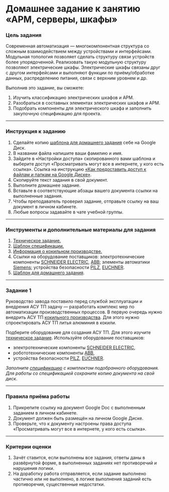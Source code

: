 # Домашнее задание к занятию «АРМ, серверы, шкафы»

### Цель задания

Современная автоматизация — многокомпонентная структура со сложным взаимодействием между устройствами и интерфейсами. Модульная топология позволяет сделать структуру связи устройств более упорядоченной. Реализовать такую модульную структуру позволяют электрические шкафы. 
Электрические шкафы связаны друг с другом интерфейсами и выполняют функции по приёму/обработке данных, распределению питания, связи с верхним уровнем и др.

Выполнив это задание, вы сможете:

1. Изучить классификацию электрических шкафов и АРМ.
2. Разобраться в составных элементах электрических шкафов и АРМ.
3. Подобрать компоненты для электрического шкафа и заполнить закупочную спецификацию для проекта.

-----

### Инструкция к заданию
1. Сделайте копию [шаблона для домашнего задания](https://u.netology.ru/backend/uploads/lms/content_assets/file/5520/%D0%A8%D0%B0%D0%B1%D0%BB%D0%BE%D0%BD_%D0%B4%D0%BB%D1%8F_%D0%B4%D0%BE%D0%BC%D0%B0%D1%88%D0%BD%D0%B5%D0%B3%D0%BE_%D0%B7%D0%B0%D0%B4%D0%B0%D0%BD%D0%B8%D1%8F__%D0%90%D0%A0%D0%9C__%D1%81%D0%B5%D1%80%D0%B2%D0%B5%D1%80%D1%8B__%D1%88%D0%BA%D0%B0%D1%84%D1%8B__-_%D0%A4%D0%B0%D0%BC%D0%B8%D0%BB%D0%B8%D1%8F_%D0%98%D0%BC%D1%8F__%D0%A1%D0%94%D0%95%D0%9B%D0%90%D0%99%D0%A2%D0%95_%D0%9A%D0%9E%D0%9F%D0%98%D0%AE_.docx) себе на Google Диск.
2. В названии файла напишите ваши фамилию и имя.
3. Зайдите в «Настройки доступа» скопированного вами шаблона и выберите доступ «Просматривать могут все в интернете, у кого есть ссылка». Ссылка на инструкцию [«Как предоставить доступ к файлам и папкам на Google Диске»](https://support.google.com/docs/answer/2494822?hl=ru&co=GENIE.Platform%3DDesktop).
4. Скопируйте текст задания в свой документ.
5. Выполните домашнее задание.
6. Вставьте в соответствующие абзацы вашего документа ссылки на выполненные задания.
7. Чтобы преподаватель проверил задание, отправьте ссылку на ваш документ в личном кабинете.
8. Любые вопросы задавайте в чате учебной группы.

-----

### Инструменты и дополнительные материалы для задания
1. [Техническое задание.](https://u.netology.ru/backend/uploads/lms/content_assets/file/5521/%D0%A2%D0%B5%D1%85%D0%BD%D0%B8%D1%87%D0%B5%D1%81%D0%BA%D0%BE%D0%B5_%D0%B7%D0%B0%D0%B4%D0%B0%D0%BD%D0%B8%D0%B5.docx)
2. [Шаблон спецификации.](https://u.netology.ru/backend/uploads/lms/content_assets/file/5522/%D0%A1%D0%BF%D0%B5%D1%86%D0%B8%D1%84%D0%B8%D0%BA%D0%B0%D1%86%D0%B8%D1%8F.xlsx)
3. [Информация о кокильном производстве.](https://stankiexpert.ru/spravochnik/litejjnoe-proizvodstvo/lite-v-kokil.html)
4. Ссылки на оборудование поставщиков: электротехнические компоненты [SCHNEIDER ELECTRIC](https://www.se.com/ru/ru/), [ABB](https://new.abb.com/ru); элементы автоматики [Siemens](https://mall.industry.siemens.com/goos/WelcomePage.aspx?regionUrl=/ru&language=ru); устройства безопасности [PILZ](https://www.pilz.com/ru-RU), [EUCHNER](https://www.euchner.de/en-us/products/).
5. [Шаблон для домашнего задания](https://docs.google.com/document/d/171ut1q_lTyu52_89I2xL6NLVGJp-JPn2LzWf4STI5v8/edit?usp=sharing).

-----

### Задание 1
Руководство завода поставило перед службой эксплуатации и внедрения АСУ ТП задачу — разработать комплекс мер по автоматизации производственных процессов. В первую очередь нужно внедрить АСУ ТП [кокильного производства](https://stankiexpert.ru/spravochnik/litejjnoe-proizvodstvo/lite-v-kokil.html). Для этого нужно  спроектировать АСУ ТП литья алюминия в кокили.

Подберите оборудование для создания АСУ ТП. Для этого изучите [техническое задание](https://u.netology.ru/backend/uploads/lms/content_assets/file/5521/%D0%A2%D0%B5%D1%85%D0%BD%D0%B8%D1%87%D0%B5%D1%81%D0%BA%D0%BE%D0%B5_%D0%B7%D0%B0%D0%B4%D0%B0%D0%BD%D0%B8%D0%B5.docx).
Используйте оборудование поставщиков:

- электротехнические компоненты [SCHNEIDER ELECTRIC](https://www.se.com/ru/ru/),
- робототехнические компоненты [ABB](https://new.abb.com/ru),
- устройства безопасности [PILZ](https://www.pilz.com/ru-RU), [EUCHNER](https://www.euchner.de/en-us/products/).

*Заполните [спецификацию](https://u.netology.ru/backend/uploads/lms/content_assets/file/5522/%D0%A1%D0%BF%D0%B5%D1%86%D0%B8%D1%84%D0%B8%D0%BA%D0%B0%D1%86%D0%B8%D1%8F.xlsx) с комплектом подобранного оборудования. Для работы со спецификацией сохраните копию документа на свой диск*.

-----

### Правила приёма работы
1. Прикрепите ссылку на документ Google Doc с выполненным заданием в личном кабинете.
2. Документ должен быть размещён на личном Google Диске.
3. Проверьте, что к документу настроены права доступа «Просматривать могут все в интернете, у кого есть ссылка».

-----
### Критерии оценки
1. Зачёт ставится, если выполнены все задания, ответы даны в развёрнутой форме, в выполненных заданиях нет противоречий и нарушения логики.
2. На доработку работа отправляется, если задание выполнено частично или не выполнено, в логике выполнения заданий есть противоречия, существенные недостатки.



